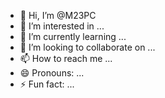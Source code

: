 - 👋 Hi, I’m @M23PC
- 👀 I’m interested in ...
- 🌱 I’m currently learning ...
- 💞️ I’m looking to collaborate on ...
- 📫 How to reach me ...
- 😄 Pronouns: ...
- ⚡ Fun fact: ...

<!---
M23PC/M23PC is a ✨ special ✨ repository because its `README.md` (this file) appears on your GitHub profile.
You can click the Preview link to take a look at your changes.
--->
